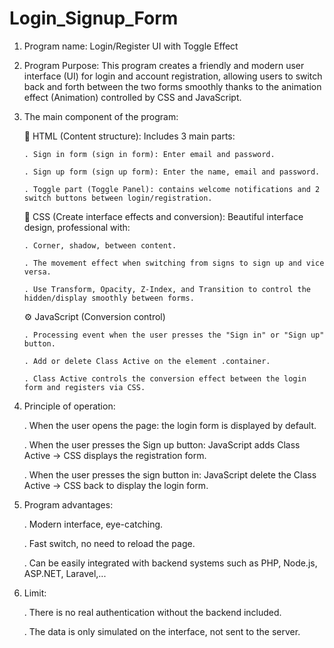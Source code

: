 # Login_Signup_Form
1. Program name: Login/Register UI with Toggle Effect
2. Program Purpose: This program creates a friendly and modern user interface (UI) for login and account registration, allowing users to switch back and forth between the two forms smoothly thanks to the animation effect (Animation) controlled by CSS and JavaScript.
3. The main component of the program:
   
   📄 HTML (Content structure): Includes 3 main parts:
   
       . Sign in form (sign in form): Enter email and password.
   
       . Sign up form (sign up form): Enter the name, email and password.
   
       . Toggle part (Toggle Panel): contains welcome notifications and 2 switch buttons between login/registration.
   
   🎨 CSS (Create interface effects and conversion): Beautiful interface design, professional with:
   
       . Corner, shadow, between content.
   
       . The movement effect when switching from signs to sign up and vice versa.
   
       . Use Transform, Opacity, Z-Index, and Transition to control the hidden/display smoothly between forms.
   
   ⚙️ JavaScript (Conversion control)
   
       . Processing event when the user presses the "Sign in" or "Sign up" button.
   
       . Add or delete Class Active on the element .container.
   
       . Class Active controls the conversion effect between the login form and registers via CSS.
4. Principle of operation:

     . When the user opens the page: the login form is displayed by default.

     . When the user presses the Sign up button: JavaScript adds Class Active → CSS displays the registration form.

     . When the user presses the sign button in: JavaScript delete the Class Active → CSS back to display the login form.

5. Program advantages:

     . Modern interface, eye-catching.

     . Fast switch, no need to reload the page.

     .  Can be easily integrated with backend systems such as PHP, Node.js, ASP.NET, Laravel,...

6. Limit:

     . There is no real authentication without the backend included.

     . The data is only simulated on the interface, not sent to the server.
